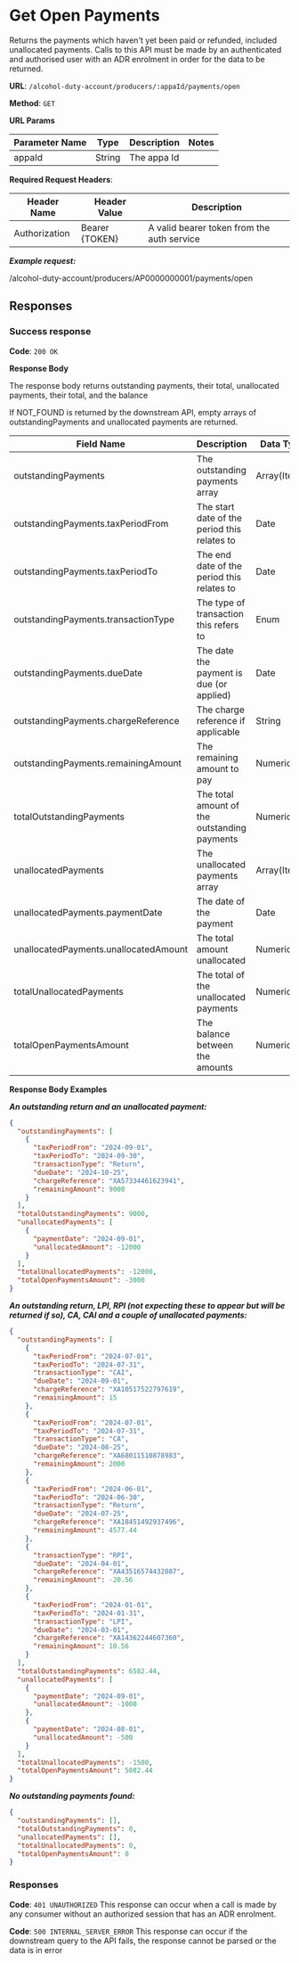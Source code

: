 # Get Open Payments

Returns the payments which haven't yet been paid or refunded, included unallocated payments.
Calls to this API must be made by an authenticated and authorised user with an ADR enrolment in order for the data to be returned.

**URL**: `/alcohol-duty-account/producers/:appaId/payments/open`

**Method**: `GET`

**URL Params**

| Parameter Name | Type   | Description    | Notes                     |
|----------------|--------|----------------|---------------------------|
| appaId         | String | The appa Id    |                           |

**Required Request Headers**:

| Header Name   | Header Value   | Description                                |
|---------------|----------------|--------------------------------------------|
| Authorization | Bearer {TOKEN} | A valid bearer token from the auth service |

***Example request:***

/alcohol-duty-account/producers/AP0000000001/payments/open

## Responses

### Success response

**Code**: `200 OK`

**Response Body**

The response body returns outstanding payments, their total, unallocated payments, their total, and the balance

If NOT_FOUND is returned by the downstream API, empty arrays of outstandingPayments and unallocated payments are returned.

| Field Name                            | Description                                  | Data Type    | Mandatory/Optional | Notes                                                      |
|---------------------------------------|----------------------------------------------|--------------|--------------------|------------------------------------------------------------|
| outstandingPayments                   | The outstanding payments array               | Array(Items) | Mandatory          |                                                            |
| outstandingPayments.taxPeriodFrom     | The start date of the period this relates to | Date         | Optional           | YYYY-MM-DD; should be present for Return, LPI, CA and CAI  |
| outstandingPayments.taxPeriodTo       | The end date of the period this relates to   | Date         | Optional           | YYYY-MM-DD; should be present for Return, LPI, CA and CAI  |
| outstandingPayments.transactionType   | The type of transaction this refers to       | Enum         | Mandatory          | Return, Overpayment, LPI, RPI, CA, CAI                     |
| outstandingPayments.dueDate           | The date the payment is due (or applied)     | Date         | Mandatory          | YYYY-MM-DD                                                 |
| outstandingPayments.chargeReference   | The charge reference if applicable           | String       | Optional           |                                                            |
| outstandingPayments.remainingAmount   | The remaining amount to pay                  | Numeric      | Mandatory          | Positive if a debt, negative if a credit                   |
| totalOutstandingPayments              | The total amount of the outstanding payments | Numeric      | Mandatory          |                                                            |
| unallocatedPayments                   | The unallocated payments array               | Array(Items) | Mandatory          |                                                            |
| unallocatedPayments.paymentDate       | The date of the payment                      | Date         | Mandatory          | YYYY-MM-DD                                                 |
| unallocatedPayments.unallocatedAmount | The total amount unallocated                 | Numeric      | Mandatory          | As it's a credit, the amount is negative                   |
| totalUnallocatedPayments              | The total of the unallocated payments        | Numeric      | Mandatory          |                                                            |
| totalOpenPaymentsAmount               | The balance between the amounts              | Numeric      | Mandatory          | = totalOutstandingPayments - abs(totalUnallocatedPayments) |

**Response Body Examples**

***An outstanding return and an unallocated payment:***

```json
{
  "outstandingPayments": [
    {
      "taxPeriodFrom": "2024-09-01",
      "taxPeriodTo": "2024-09-30",
      "transactionType": "Return",
      "dueDate": "2024-10-25",
      "chargeReference": "XA57334461623941",
      "remainingAmount": 9000
    }
  ],
  "totalOutstandingPayments": 9000,
  "unallocatedPayments": [
    {
      "paymentDate": "2024-09-01",
      "unallocatedAmount": -12000
    }
  ],
  "totalUnallocatedPayments": -12000,
  "totalOpenPaymentsAmount": -3000
}
```

***An outstanding return, LPI, RPI (not expecting these to appear but will be returned if so), CA, CAI
and a couple of unallocated payments:***

```json
{
  "outstandingPayments": [
    {
      "taxPeriodFrom": "2024-07-01",
      "taxPeriodTo": "2024-07-31",
      "transactionType": "CAI",
      "dueDate": "2024-09-01",
      "chargeReference": "XA10517522797619",
      "remainingAmount": 15
    },
    {
      "taxPeriodFrom": "2024-07-01",
      "taxPeriodTo": "2024-07-31",
      "transactionType": "CA",
      "dueDate": "2024-08-25",
      "chargeReference": "XA68011510878983",
      "remainingAmount": 2000
    },
    {
      "taxPeriodFrom": "2024-06-01",
      "taxPeriodTo": "2024-06-30",
      "transactionType": "Return",
      "dueDate": "2024-07-25",
      "chargeReference": "XA18451492937496",
      "remainingAmount": 4577.44
    },
    {
      "transactionType": "RPI",
      "dueDate": "2024-04-01",
      "chargeReference": "XA43516574432087",
      "remainingAmount": -20.56
    },
    {
      "taxPeriodFrom": "2024-01-01",
      "taxPeriodTo": "2024-01-31",
      "transactionType": "LPI",
      "dueDate": "2024-03-01",
      "chargeReference": "XA14362244607360",
      "remainingAmount": 10.56
    }
  ],
  "totalOutstandingPayments": 6582.44,
  "unallocatedPayments": [
    {
      "paymentDate": "2024-09-01",
      "unallocatedAmount": -1000
    },
    {
      "paymentDate": "2024-08-01",
      "unallocatedAmount": -500
    }
  ],
  "totalUnallocatedPayments": -1500,
  "totalOpenPaymentsAmount": 5082.44
}
```

***No outstanding payments found:***

```json
{
  "outstandingPayments": [],
  "totalOutstandingPayments": 0,
  "unallocatedPayments": [],
  "totalUnallocatedPayments": 0,
  "totalOpenPaymentsAmount": 0
}
```

### Responses
**Code**: `401 UNAUTHORIZED`
This response can occur when a call is made by any consumer without an authorized session that has an ADR enrolment.

**Code**: `500 INTERNAL_SERVER_ERROR`
This response can occur if the downstream query to the API fails, the response cannot be parsed or the data is in error